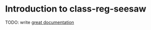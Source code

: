 # Introduction to class-reg-seesaw

TODO: write [great documentation](http://jacobian.org/writing/what-to-write/)
